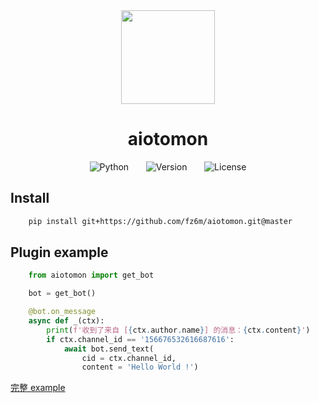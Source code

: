<div align="center">
<img src = 'https://cdn.jsdelivr.net/gh/fz6m/Private-picgo@moe/img/20200815235527.png' width = '150px' />


# aiotomon

![Python](https://img.shields.io/badge/python-3.7%20%2B-informational)
&nbsp;&nbsp;&nbsp;&nbsp;&nbsp;
![Version](https://img.shields.io/badge/version-1.1-orange)
&nbsp;&nbsp;&nbsp;&nbsp;&nbsp;
![License](https://img.shields.io/github/license/fz6m/aiotomon)

</div>

## Install

```bash
    pip install git+https://github.com/fz6m/aiotomon.git@master
```

## Plugin example

```python
    from aiotomon import get_bot

    bot = get_bot()

    @bot.on_message
    async def _(ctx):
        print(f'收到了来自 [{ctx.author.name}] 的消息：{ctx.content}')
        if ctx.channel_id == '156676532616687616':
            await bot.send_text(
                cid = ctx.channel_id, 
                content = 'Hello World !')
```

[完整 example](https://github.com/fz6m/aiotomon/tree/master/example)
